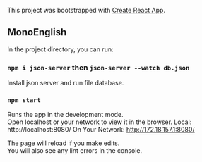 This project was bootstrapped with [Create React App](https://github.com/facebook/create-react-app).

## MonoEnglish

In the project directory, you can run:

### `npm i json-server` then `json-server --watch db.json`

Install json server and run file database.

### `npm start`

Runs the app in the development mode.<br>
Open localhost or your network to view it in the browser.
Local: http://localhost:8080/
On Your Network: http://172.18.157.1:8080/

The page will reload if you make edits.<br>
You will also see any lint errors in the console.
